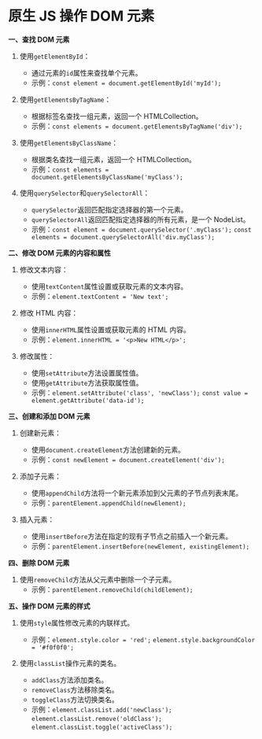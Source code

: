 # 原生 JS 操作 DOM 元素

**一、查找 DOM 元素**

1. 使用`getElementById`：

   - 通过元素的`id`属性来查找单个元素。
   - 示例：`const element = document.getElementById('myId');`

2. 使用`getElementsByTagName`：

   - 根据标签名查找一组元素，返回一个 HTMLCollection。
   - 示例：`const elements = document.getElementsByTagName('div');`

3. 使用`getElementsByClassName`：

   - 根据类名查找一组元素，返回一个 HTMLCollection。
   - 示例：`const elements = document.getElementsByClassName('myClass');`

4. 使用`querySelector`和`querySelectorAll`：
   - `querySelector`返回匹配指定选择器的第一个元素。
   - `querySelectorAll`返回匹配指定选择器的所有元素，是一个 NodeList。
   - 示例：`const element = document.querySelector('.myClass');` `const elements = document.querySelectorAll('div.myClass');`

**二、修改 DOM 元素的内容和属性**

1. 修改文本内容：

   - 使用`textContent`属性设置或获取元素的文本内容。
   - 示例：`element.textContent = 'New text';`

2. 修改 HTML 内容：

   - 使用`innerHTML`属性设置或获取元素的 HTML 内容。
   - 示例：`element.innerHTML = '<p>New HTML</p>';`

3. 修改属性：
   - 使用`setAttribute`方法设置属性值。
   - 使用`getAttribute`方法获取属性值。
   - 示例：`element.setAttribute('class', 'newClass');` `const value = element.getAttribute('data-id');`

**三、创建和添加 DOM 元素**

1. 创建新元素：

   - 使用`document.createElement`方法创建新的元素。
   - 示例：`const newElement = document.createElement('div');`

2. 添加子元素：

   - 使用`appendChild`方法将一个新元素添加到父元素的子节点列表末尾。
   - 示例：`parentElement.appendChild(newElement);`

3. 插入元素：
   - 使用`insertBefore`方法在指定的现有子节点之前插入一个新元素。
   - 示例：`parentElement.insertBefore(newElement, existingElement);`

**四、删除 DOM 元素**

1. 使用`removeChild`方法从父元素中删除一个子元素。
   - 示例：`parentElement.removeChild(childElement);`

**五、操作 DOM 元素的样式**

1. 使用`style`属性修改元素的内联样式。

   - 示例：`element.style.color = 'red';` `element.style.backgroundColor = '#f0f0f0';`

2. 使用`classList`操作元素的类名。
   - `addClass`方法添加类名。
   - `removeClass`方法移除类名。
   - `toggleClass`方法切换类名。
   - 示例：`element.classList.add('newClass');` `element.classList.remove('oldClass');` `element.classList.toggle('activeClass');`
